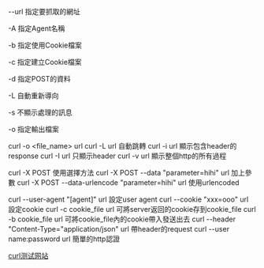 --url 指定要抓取的網址

-A 指定Agent名稱

-b 指定使用Cookie檔案

-c 指定建立Cookie檔案

-d 指定POST的資料

-L 自動重新導向

-s 不顯示處理的訊息

-o 指定輸出檔案

curl -o <file_name> url
curl -L url 自動跳轉
curl -i url 顯示包含header的response
curl -I url 只顯示header
curl -v url 顯示整個http的所有過程

curl -X POST 使用選擇方法
curl -X POST --data "parameter=hihi" url 加上參數
curl -X POST --data-urlencode "parameter=hihi" url 使用urlencoded

curl --user-agent "[agent]" url 設定user agent
curl --cookie "xxx=ooo" url 設定cookie
curl -c cookie_file url 可將server返回的cookie存到cookie_file
curl -b cookie_file url 可將cookie_file內的cookie帶入發送出去
curl --header "Content-Type="application/json" url 帶header的request
curl --user name:password url 簡單的http認證

[curl测试网站](http://www.zhengdazhi.com/archives/788)